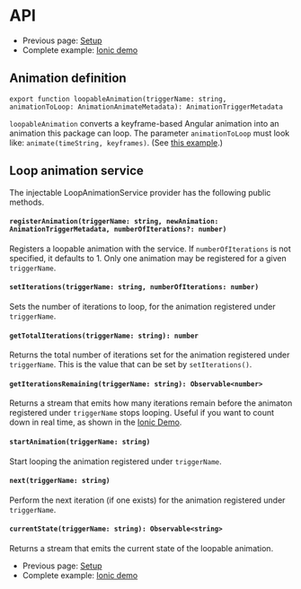 # API

* Previous page: [Setup](https://github.com/Aaron-Sterling/angular-animation-looper/blob/master/docs/setup.md)
* Complete example: [Ionic demo](https://github.com/Aaron-Sterling/angular-animation-looper/tree/master/ionic%20demo)

## Animation definition

```
export function loopableAnimation(triggerName: string, animationToLoop: AnimationAnimateMetadata): AnimationTriggerMetadata
```

```loopableAnimation``` converts a keyframe-based Angular animation into an animation this package can loop. The parameter ```animationToLoop``` must look like: ```animate(timeString, keyframes)```.  (See [this example](https://github.com/Aaron-Sterling/angular-animation-looper/blob/master/ionic%20demo/src/pages/home/animation-definition.ts).)

## Loop animation service

The injectable LoopAnimationService provider has the following public methods.

#### ```registerAnimation(triggerName: string, newAnimation: AnimationTriggerMetadata, numberOfIterations?: number)```

Registers a loopable animation with the service. If ```numberOfIterations``` is not specified, it defaults to 1. Only one animation may be registered for a given ```triggerName```.

#### ```setIterations(triggerName: string, numberOfIterations: number)```

Sets the number of iterations to loop, for the animation registered under ```triggerName```.

#### ```getTotalIterations(triggerName: string): number```

Returns the total number of iterations set for the animation registered under ```triggerName```.  This is the value that can be set by ```setIterations()```.

#### ```getIterationsRemaining(triggerName: string): Observable<number>```

Returns a stream that emits how many iterations remain before the animaton registered under ```triggerName``` stops looping. Useful if you want to count down in real time, as shown in the [Ionic Demo](https://github.com/Aaron-Sterling/angular-animation-looper/tree/master/ionic%20demo).

#### ```startAnimation(triggerName: string)```

Start looping the animation registered under ```triggerName```.

#### ```next(triggerName: string)```

Perform the next iteration (if one exists) for the animation registered under ```triggerName```.

#### ```currentState(triggerName: string): Observable<string>```

Returns a stream that emits the current state of the loopable animation.

* Previous page: [Setup](https://github.com/Aaron-Sterling/angular-animation-looper/blob/master/docs/setup.md)
* Complete example: [Ionic demo](https://github.com/Aaron-Sterling/angular-animation-looper/tree/master/ionic%20demo)
